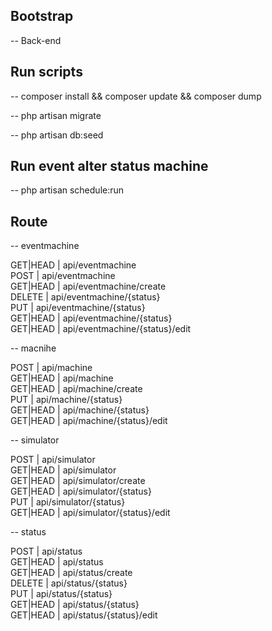 

## Bootstrap

-- Back-end

## Run scripts

-- composer install && composer update && composer dump

-- php artisan migrate

-- php artisan db:seed

## Run event alter status machine

-- php artisan schedule:run 

## Route

-- eventmachine
                                          
GET|HEAD                               | api/eventmachine               
POST                                   | api/eventmachine               
GET|HEAD                               | api/eventmachine/create        
DELETE                                 | api/eventmachine/{status}      
PUT                                    | api/eventmachine/{status}      
GET|HEAD                               | api/eventmachine/{status}      
GET|HEAD                               | api/eventmachine/{status}/edit 


-- macnihe

POST                                   | api/machine                    
GET|HEAD                               | api/machine                    
GET|HEAD                               | api/machine/create             
PUT                                    | api/machine/{status}           
GET|HEAD                               | api/machine/{status}           
GET|HEAD                               | api/machine/{status}/edit      
            
-- simulator

POST                                   | api/simulator                  
GET|HEAD                               | api/simulator                  
GET|HEAD                               | api/simulator/create           
GET|HEAD                               | api/simulator/{status}         
PUT                                    | api/simulator/{status}         
GET|HEAD                               | api/simulator/{status}/edit    

-- status

POST                                   | api/status                     
GET|HEAD                               | api/status                     
GET|HEAD                               | api/status/create              
DELETE                                 | api/status/{status}            
PUT                                    | api/status/{status}            
GET|HEAD                               | api/status/{status}            
GET|HEAD                               | api/status/{status}/edit       

